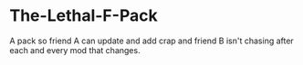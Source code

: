 # The-Lethal-F-Pack
A pack so friend A can update and add crap and friend B isn't chasing after each and every mod that changes.
